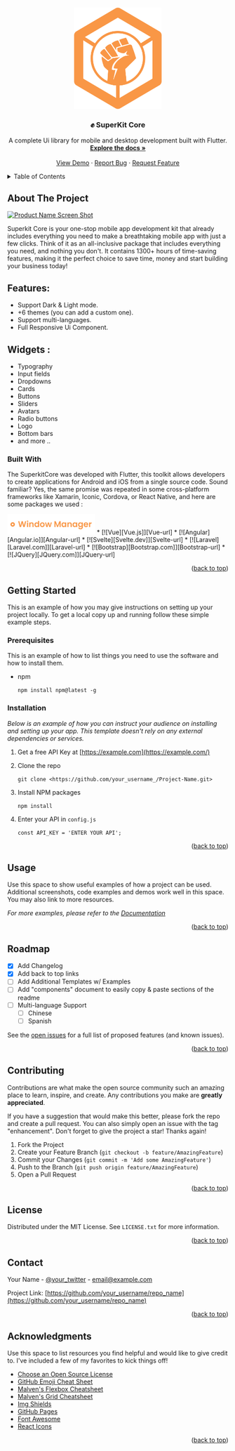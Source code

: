 <div id="top"></div>

<!-- PROJECT LOGO -->
<br />
<div align="center">
<a href="[https://github.com/othneildrew/Best-README-Template](https://github.com/othneildrew/Best-README-Template)">
<img src="images/superkit_core.png" alt="Logo" width="200">
</a>

<h3 align="center">✊ SuperKit Core</h3>

<p align="center">
A complete Ui library for mobile and desktop development built with Flutter.
<br />
<a href="https://www.superkitcore.com/documentation(https://www.superkitcore.com/documentation)"><strong>Explore the docs »</strong></a>
<br />
<br />
<a href="https://play.google.com/store/apps/details?id=com.devlopa.superkitcore(https://play.google.com/store/apps/details?id=com.devlopa.superkitcore)">View Demo</a>
·
<a href="https://www.superkitcore.com/report(https://www.superkitcore.com/report)">Report Bug</a>
·
<a href="https://www.superkitcore.com/request(https://www.superkitcore.com/request)">Request Feature</a>
</p>
</div>

<!-- TABLE OF CONTENTS -->
<details>
<summary>Table of Contents</summary>
<ol>
<li>
<a href="#about-the-project">About The Project</a>
<ul>
<li><a href="#built-with">Built With</a></li>
</ul>
</li>
<li>
<a href="#getting-started">Getting Started</a>
<ul>
<li><a href="#prerequisites">Prerequisites</a></li>
<li><a href="#installation">Installation</a></li>
</ul>
</li>
<li><a href="#usage">Usage</a></li>
<li><a href="#roadmap">Roadmap</a></li>
<li><a href="#contributing">Contributing</a></li>
<li><a href="#license">License</a></li>
<li><a href="#contact">Contact</a></li>
<li><a href="#acknowledgments">Acknowledgments</a></li>
</ol>
</details>

<!-- ABOUT THE PROJECT -->

## About The Project

[![Product Name Screen Shot][product-screenshot]](https://example.com/)

Superkit Core is your one-stop mobile app development kit that already includes everything you need to make a breathtaking mobile app with just a few clicks. Think of it as an all-inclusive package that includes everything you need, and nothing you don't. It contains 1300+ hours of time-saving features, making it the perfect choice to save time, money and start building your business today!

## Features:

- Support Dark & Light mode.
- +6 themes (you can add a custom one).
- Support multi-languages.
- Full Responsive Ui Component.

## Widgets : 

- Typography 
- Input fields 
- Dropdowns 
- Cards 
- Buttons 
- Sliders
- Avatars
- Radio buttons
- Logo
- Bottom bars
- and more ..


### Built With

The SuperkitCore was developed with Flutter, this toolkit allows developers to create applications for Android and iOS from a single source code. Sound familiar? Yes, the same promise was repeated in some cross-platform frameworks like Xamarin, Iconic, Cordova, or React Native,
and here are some packages we used :

 
 <img href="https://pub.dev/packages/window_manager" src="images/window_manager.png" alt="window_manager" width="200">
* [![Vue][Vue.js]][Vue-url]
* [![Angular][Angular.io]][Angular-url]
* [![Svelte][Svelte.dev]][Svelte-url]
* [![Laravel][Laravel.com]][Laravel-url]
* [![Bootstrap][Bootstrap.com]][Bootstrap-url]
* [![JQuery][JQuery.com]][JQuery-url]

<p align="right">(<a href="#top">back to top</a>)</p>

<!-- GETTING STARTED -->

## Getting Started

This is an example of how you may give instructions on setting up your project locally.
To get a local copy up and running follow these simple example steps.

### Prerequisites

This is an example of how to list things you need to use the software and how to install them.

- npm
    
    ```
    npm install npm@latest -g
    
    ```
    

### Installation

*Below is an example of how you can instruct your audience on installing and setting up your app. This template doesn't rely on any external dependencies or services.*

1. Get a free API Key at [https://example.com](https://example.com/)
2. Clone the repo
    
    ```
    git clone <https://github.com/your_username_/Project-Name.git>
    
    ```
    
3. Install NPM packages
    
    ```
    npm install
    
    ```
    
4. Enter your API in `config.js`
    
    ```
    const API_KEY = 'ENTER YOUR API';
    
    ```
    

<p align="right">(<a href="#top">back to top</a>)</p>

<!-- USAGE EXAMPLES -->

## Usage

Use this space to show useful examples of how a project can be used. Additional screenshots, code examples and demos work well in this space. You may also link to more resources.

*For more examples, please refer to the [Documentation](https://example.com/)*

<p align="right">(<a href="#top">back to top</a>)</p>

<!-- ROADMAP -->

## Roadmap

- [x]  Add Changelog
- [x]  Add back to top links
- [ ]  Add Additional Templates w/ Examples
- [ ]  Add "components" document to easily copy & paste sections of the readme
- [ ]  Multi-language Support
    - [ ]  Chinese
    - [ ]  Spanish

See the [open issues](https://github.com/othneildrew/Best-README-Template/issues) for a full list of proposed features (and known issues).

<p align="right">(<a href="#top">back to top</a>)</p>

<!-- CONTRIBUTING -->

## Contributing

Contributions are what make the open source community such an amazing place to learn, inspire, and create. Any contributions you make are **greatly appreciated**.

If you have a suggestion that would make this better, please fork the repo and create a pull request. You can also simply open an issue with the tag "enhancement".
Don't forget to give the project a star! Thanks again!

1. Fork the Project
2. Create your Feature Branch (`git checkout -b feature/AmazingFeature`)
3. Commit your Changes (`git commit -m 'Add some AmazingFeature'`)
4. Push to the Branch (`git push origin feature/AmazingFeature`)
5. Open a Pull Request

<p align="right">(<a href="#top">back to top</a>)</p>

<!-- LICENSE -->

## License

Distributed under the MIT License. See `LICENSE.txt` for more information.

<p align="right">(<a href="#top">back to top</a>)</p>

<!-- CONTACT -->

## Contact

Your Name - [@your_twitter](https://twitter.com/your_username) - [email@example.com](mailto:email@example.com)

Project Link: [https://github.com/your_username/repo_name](https://github.com/your_username/repo_name)

<p align="right">(<a href="#top">back to top</a>)</p>

<!-- ACKNOWLEDGMENTS -->

## Acknowledgments

Use this space to list resources you find helpful and would like to give credit to. I've included a few of my favorites to kick things off!

- [Choose an Open Source License](https://choosealicense.com/)
- [GitHub Emoji Cheat Sheet](https://www.webpagefx.com/tools/emoji-cheat-sheet)
- [Malven's Flexbox Cheatsheet](https://flexbox.malven.co/)
- [Malven's Grid Cheatsheet](https://grid.malven.co/)
- [Img Shields](https://shields.io/)
- [GitHub Pages](https://pages.github.com/)
- [Font Awesome](https://fontawesome.com/)
- [React Icons](https://react-icons.github.io/react-icons/search)

<p align="right">(<a href="#top">back to top</a>)</p>

<!-- MARKDOWN LINKS & IMAGES -->
<!-- [https://www.markdownguide.org/basic-syntax/#reference-style-links](https://www.markdownguide.org/basic-syntax/#reference-style-links) -->
[contributors-shield]: [https://img.shields.io/github/contributors/othneildrew/Best-README-Template.svg?style=for-the-badge](https://img.shields.io/github/contributors/othneildrew/Best-README-Template.svg?style=for-the-badge)
[contributors-url]: [https://github.com/othneildrew/Best-README-Template/graphs/contributors](https://github.com/othneildrew/Best-README-Template/graphs/contributors)
[forks-shield]: [https://img.shields.io/github/forks/othneildrew/Best-README-Template.svg?style=for-the-badge](https://img.shields.io/github/forks/othneildrew/Best-README-Template.svg?style=for-the-badge)
[forks-url]: [https://github.com/othneildrew/Best-README-Template/network/members](https://github.com/othneildrew/Best-README-Template/network/members)
[stars-shield]: [https://img.shields.io/github/stars/othneildrew/Best-README-Template.svg?style=for-the-badge](https://img.shields.io/github/stars/othneildrew/Best-README-Template.svg?style=for-the-badge)
[stars-url]: [https://github.com/othneildrew/Best-README-Template/stargazers](https://github.com/othneildrew/Best-README-Template/stargazers)
[issues-shield]: [https://img.shields.io/github/issues/othneildrew/Best-README-Template.svg?style=for-the-badge](https://img.shields.io/github/issues/othneildrew/Best-README-Template.svg?style=for-the-badge)
[issues-url]: [https://github.com/othneildrew/Best-README-Template/issues](https://github.com/othneildrew/Best-README-Template/issues)
[license-shield]: [https://img.shields.io/github/license/othneildrew/Best-README-Template.svg?style=for-the-badge](https://img.shields.io/github/license/othneildrew/Best-README-Template.svg?style=for-the-badge)
[license-url]: [https://github.com/othneildrew/Best-README-Template/blob/master/LICENSE.txt](https://github.com/othneildrew/Best-README-Template/blob/master/LICENSE.txt)
[linkedin-shield]: [https://img.shields.io/badge/-LinkedIn-black.svg?style=for-the-badge&logo=linkedin&colorB=555](https://img.shields.io/badge/-LinkedIn-black.svg?style=for-the-badge&logo=linkedin&colorB=555)
[linkedin-url]: [https://linkedin.com/in/othneildrew](https://linkedin.com/in/othneildrew)
[product-screenshot]: images/screenshot.png
